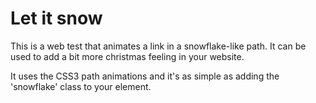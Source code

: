 
Let it snow
============

This is a web test that animates a link in a snowflake-like path. It can be used to add a bit more
christmas feeling in your website.

It uses the CSS3 path animations and it's as simple as adding the 'snowflake' class to your element.